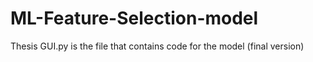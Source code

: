 # ML-Feature-Selection-model
Thesis
GUI.py is the file that contains code for the model (final version)
